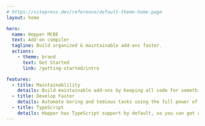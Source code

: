 ```yaml
---
# https://vitepress.dev/reference/default-theme-home-page
layout: home

hero:
  name: Hopper MCBE
  text: Add-on compiler
  tagline: Build organized & maintainable add-ons faster.
  actions:
    - theme: brand
      text: Get Started
      link: /getting-started/intro

features:
  - title: Maintainablility
    details: Build maintainable add-ons by keeping all code for something in one place rather than scattered across multiple files in many different places.
  - title: Develop Faster
    details: Automate boring and tedious tasks using the full power of JavaScript at compile-time mixed in with your in-game script code.
  - title: TypeScript
    details: Hopper has TypeScript support by default, so you can get all of TypeScript's powerful features without the hassle.
---
```


